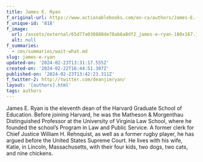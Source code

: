 ```yaml
---
title: James E. Ryan
f_original-url: https://www.actionablebooks.com/en-ca/authors/James-E.-Ryan/
f_unique-id: '818'
f_image:
  url: /assets/external/65d77a030880de78ab6a8df2_james-e-ryan-180x167.jpeg
  alt: null
f_summaries:
  - cms/summaries/wait-what.md
slug: james-e-ryan
updated-on: '2024-02-23T13:31:17.555Z'
created-on: '2024-02-22T16:44:51.307Z'
published-on: '2024-02-23T13:42:23.311Z'
f_twitter-2: http://twitter.com/deanjimryan/
layout: '[authors].html'
tags: authors
---
```


James E. Ryan is the eleventh dean of the Harvard Graduate School of Education. Before joining Harvard, he was the Matheson & Morgenthau Distinguished Professor at the University of Virginia Law School, where he founded the school’s Program in Law and Public Service. A former clerk for Chief Justice William H. Rehnquist, as well as a former rugby player, he has argued before the United States Supreme Court. He lives with his wife, Katie, in Lincoln, Massachusetts, with their four kids, two dogs, two cats, and nine chickens.
